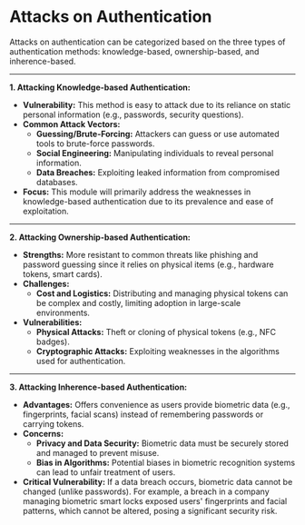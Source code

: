 # Attacks on Authentication

Attacks on authentication can be categorized based on the three types of authentication methods: knowledge-based, ownership-based, and inherence-based.

***

**1. Attacking Knowledge-based Authentication:**

* **Vulnerability:** This method is easy to attack due to its reliance on static personal information (e.g., passwords, security questions).
* **Common Attack Vectors:**
  * **Guessing/Brute-Forcing:** Attackers can guess or use automated tools to brute-force passwords.
  * **Social Engineering:** Manipulating individuals to reveal personal information.
  * **Data Breaches:** Exploiting leaked information from compromised databases.
* **Focus:** This module will primarily address the weaknesses in knowledge-based authentication due to its prevalence and ease of exploitation.

***

**2. Attacking Ownership-based Authentication:**

* **Strengths:** More resistant to common threats like phishing and password guessing since it relies on physical items (e.g., hardware tokens, smart cards).
* **Challenges:**
  * **Cost and Logistics:** Distributing and managing physical tokens can be complex and costly, limiting adoption in large-scale environments.
* **Vulnerabilities:**
  * **Physical Attacks:** Theft or cloning of physical tokens (e.g., NFC badges).
  * **Cryptographic Attacks:** Exploiting weaknesses in the algorithms used for authentication.

***

**3. Attacking Inherence-based Authentication:**

* **Advantages:** Offers convenience as users provide biometric data (e.g., fingerprints, facial scans) instead of remembering passwords or carrying tokens.
* **Concerns:**
  * **Privacy and Data Security:** Biometric data must be securely stored and managed to prevent misuse.
  * **Bias in Algorithms:** Potential biases in biometric recognition systems can lead to unfair treatment of users.
* **Critical Vulnerability:** If a data breach occurs, biometric data cannot be changed (unlike passwords). For example, a breach in a company managing biometric smart locks exposed users' fingerprints and facial patterns, which cannot be altered, posing a significant security risk.
